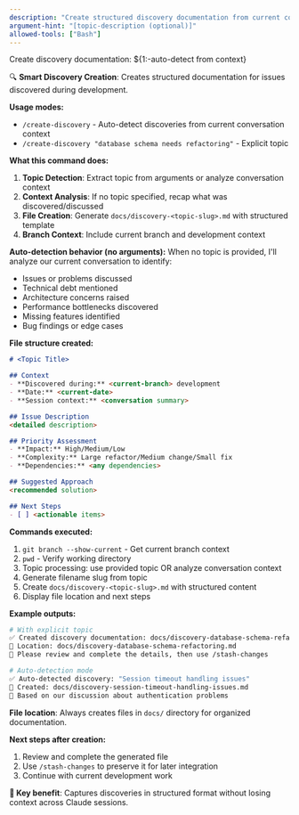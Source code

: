 ```yaml
---
description: "Create structured discovery documentation from current context"
argument-hint: "[topic-description (optional)]"
allowed-tools: ["Bash"]
---
```


Create discovery documentation: ${1:-auto-detect from context}

🔍 **Smart Discovery Creation**: Creates structured documentation for issues discovered during development.

**Usage modes:**
- `/create-discovery` - Auto-detect discoveries from current conversation context
- `/create-discovery "database schema needs refactoring"` - Explicit topic

**What this command does:**
1. **Topic Detection**: Extract topic from arguments or analyze conversation context
2. **Context Analysis**: If no topic specified, recap what was discovered/discussed
3. **File Creation**: Generate `docs/discovery-<topic-slug>.md` with structured template
4. **Branch Context**: Include current branch and development context

**Auto-detection behavior (no arguments):**
When no topic is provided, I'll analyze our current conversation to identify:
- Issues or problems discussed
- Technical debt mentioned
- Architecture concerns raised
- Performance bottlenecks discovered
- Missing features identified
- Bug findings or edge cases

**File structure created:**
```markdown
# <Topic Title>

## Context
- **Discovered during:** <current-branch> development
- **Date:** <current-date>
- **Session context:** <conversation summary>

## Issue Description
<detailed description>

## Priority Assessment
- **Impact:** High/Medium/Low
- **Complexity:** Large refactor/Medium change/Small fix
- **Dependencies:** <any dependencies>

## Suggested Approach
<recommended solution>

## Next Steps
- [ ] <actionable items>
```

**Commands executed:**
1. `git branch --show-current` - Get current branch context
2. `pwd` - Verify working directory
3. Topic processing: use provided topic OR analyze conversation context
4. Generate filename slug from topic
5. Create `docs/discovery-<topic-slug>.md` with structured content
6. Display file location and next steps

**Example outputs:**
```bash
# With explicit topic
✅ Created discovery documentation: docs/discovery-database-schema-refactoring.md
📁 Location: docs/discovery-database-schema-refactoring.md
📝 Please review and complete the details, then use /stash-changes

# Auto-detection mode
✅ Auto-detected discovery: "Session timeout handling issues"
📁 Created: docs/discovery-session-timeout-handling-issues.md
📝 Based on our discussion about authentication problems
```

**File location**: Always creates files in `docs/` directory for organized documentation.

**Next steps after creation:**
1. Review and complete the generated file
2. Use `/stash-changes` to preserve it for later integration
3. Continue with current development work

**🎯 Key benefit**: Captures discoveries in structured format without losing context across Claude sessions.